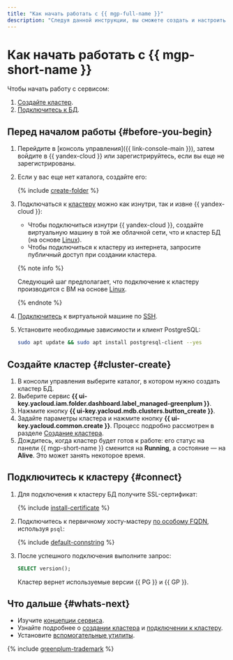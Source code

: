 ```yaml
---
title: "Как начать работать с {{ mgp-full-name }}"
description: "Следуя данной инструкции, вы сможете создать и настроить кластер {{ GP }}."
---
```


# Как начать работать с {{ mgp-short-name }}

Чтобы начать работу с сервисом:

1. [Создайте кластер](#cluster-create).
1. [Подключитесь к БД](#connect).


## Перед началом работы {#before-you-begin}

1. Перейдите в [консоль управления]({{ link-console-main }}), затем войдите в {{ yandex-cloud }} или зарегистрируйтесь, если вы еще не зарегистрированы.
1. Если у вас еще нет каталога, создайте его:

    {% include [create-folder](../_includes/create-folder.md) %}

1. Подключаться к [кластеру](../glossary/cluster.md) можно как изнутри, так и извне {{ yandex-cloud }}:

    * Чтобы подключиться изнутри {{ yandex-cloud }}, создайте виртуальную машину в той же облачной сети, что и кластер БД (на основе [Linux](../compute/quickstart/quick-create-linux.md)).
    * Чтобы подключиться к кластеру из интернета, запросите публичный доступ при создании кластера.

    {% note info %}

    Следующий шаг предполагает, что подключение к кластеру производится с ВМ на основе [Linux](../compute/quickstart/quick-create-linux.md).

    {% endnote %}

1. [Подключитесь](../compute/operations/vm-connect/ssh.md) к виртуальной машине по [SSH](../glossary/ssh-keygen.md).
1. Установите необходимые зависимости и клиент PostgreSQL:

    ```bash
    sudo apt update && sudo apt install postgresql-client --yes
    ```


## Создайте кластер {#cluster-create}

1. В консоли управления выберите каталог, в котором нужно создать кластер БД.
1. Выберите сервис **{{ ui-key.yacloud.iam.folder.dashboard.label_managed-greenplum }}**.
1. Нажмите кнопку **{{ ui-key.yacloud.mdb.clusters.button_create }}**.
1. Задайте параметры кластера и нажмите кнопку **{{ ui-key.yacloud.common.create }}**. Процесс подробно рассмотрен в разделе [Создание кластера](operations/cluster-create.md).
1. Дождитесь, когда кластер будет готов к работе: его статус на панели {{ mgp-short-name }} сменится на **Running**, а состояние — на **Alive**. Это может занять некоторое время.

## Подключитесь к кластеру {#connect}

1. Для подключения к кластеру БД получите SSL-сертификат:

    {% include [install-certificate](../_includes/mdb/mgp/install-certificate.md) %}

1. Подключитесь к первичному хосту-мастеру [по особому FQDN](operations/connect.md#fqdn-master), используя `psql`:

    {% include [default-connstring](../_includes/mdb/mgp/default-connstring.md) %}

1. После успешного подключения выполните запрос:

    ```sql
    SELECT version();
    ```

    Кластер вернет используемые версии {{ PG }} и {{ GP }}.

## Что дальше {#whats-next}

* Изучите [концепции сервиса](./concepts/index.md).
* Узнайте подробнее о [создании кластера](./operations/cluster-create.md) и [подключении к кластеру](./operations/connect.md).
* Установите [вспомогательные утилиты](./operations/greenplum-db.md).

{% include [greenplum-trademark](../_includes/mdb/mgp/trademark.md) %}
